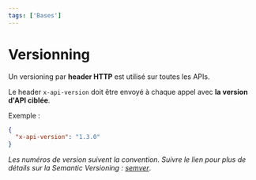 ```yaml
---
tags: ['Bases']
---
```


# Versionning

Un versioning par **header HTTP** est utilisé sur toutes les APIs.

Le header `x-api-version` doit être envoyé à chaque appel avec **la version d'API ciblée**.

Exemple :
```json
{
  "x-api-version": "1.3.0"
}
```

*Les numéros de version suivent la convention. Suivre le lien pour plus de détails sur la Semantic Versioning : [semver](https://semver.org/)*.